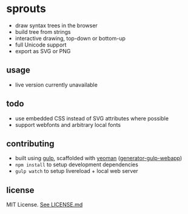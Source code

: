 # sprouts

 - draw syntax trees in the browser
 - build tree from strings
 - interactive drawing, top-down or bottom-up
 - full Unicode support
 - export as SVG or PNG


usage
-----
 - live version currently unavailable

todo
----
 - use embedded CSS instead of SVG attributes where possible
 - support webfonts and arbitrary local fonts

contributing
------------
 - built using [gulp](http://gulpjs.com), scaffolded with [yeoman](http://yeoman.io) ([generator-gulp-webapp](https://github.com/yeoman/generator-gulp-webapp))
 - `npm install` to setup development dependencies
 - `gulp watch` to setup livereload + local web server


license
-------
MIT License. [See LICENSE.md](LICENSE.md)